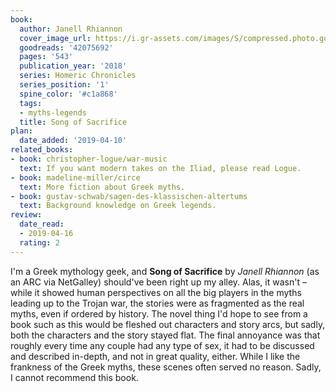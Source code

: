 ```yaml
---
book:
  author: Janell Rhiannon
  cover_image_url: https://i.gr-assets.com/images/S/compressed.photo.goodreads.com/books/1538446870l/42075692._SX98_.jpg
  goodreads: '42075692'
  pages: '543'
  publication_year: '2018'
  series: Homeric Chronicles
  series_position: '1'
  spine_color: '#c1a868'
  tags:
  - myths-legends
  title: Song of Sacrifice
plan:
  date_added: '2019-04-10'
related_books:
- book: christopher-logue/war-music
  text: If you want modern takes on the Iliad, please read Logue.
- book: madeline-miller/circe
  text: More fiction about Greek myths.
- book: gustav-schwab/sagen-des-klassischen-altertums
  text: Background knowledge on Greek legends.
review:
  date_read:
  - 2019-04-16
  rating: 2
---
```


I'm a Greek mythology geek, and **Song of Sacrifice** by *Janell Rhiannon* (as an ARC via NetGalley) should've been
right up my alley. Alas, it wasn't – while it showed human perspectives on all the big players in the myths leading up
to the Trojan war, the stories were as fragmented as the real myths, even if ordered by history. The novel thing I'd
hope to see from a book such as this would be fleshed out characters and story arcs, but sadly, both the characters and
the story stayed flat. The final annoyance was that roughly every time any couple had any type of sex, it had to be
discussed and described in-depth, and not in great quality, either. While I like the frankness of the Greek myths, these
scenes often served no reason. Sadly, I cannot recommend this book.
